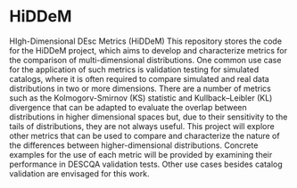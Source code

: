 # HiDDeM
HIgh-Dimensional DEsc Metrics (HiDDeM)
This repository stores the code for the HiDDeM project, which aims to develop and characterize metrics for the comparison of multi-dimensional distributions. One common use case for the application of such metrics is validation testing for simulated catalogs, where it is often required to compare simulated and real data distributions in two or more dimensions. There are a number of metrics such as the Kolmogorv-Smirnov (KS) statistic and  Kullback–Leibler (KL) divergence that can be adapted to evaluate the overlap between distributions in higher dimensional spaces but, due to their sensitivity to the tails of distributions, they are not always useful. This project will explore other metrics that can be used to compare and characterize the nature of the differences between higher-dimensional distributions.  Concrete examples for the use of each metric will be provided by examining their performance in DESCQA validation tests. Other use cases besides catalog validation are envisaged for this work.
